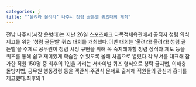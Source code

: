 ```yaml
---
categories: j
title: "‘울려라 올려라’ 나주시 청렴 골든벨 퀴즈대회 개최"
---
```

전남 나주시(시장 윤병태)는 지난 26일 스포츠파크 다목적체육관에서 공직자 청렴 의식 제고를 위한 ‘청렴 골든벨’ 퀴즈 대회를 개최했다.이번 대회는 ‘울려라! 올려라! 청렴 골든벨’을 주제로 공무원이 청렴 시정 구현을 위해 꼭 숙지해야할 청렴 상식과 제도 등을 퀴즈를 통해 쉽고 재미있게 학습할 수 있도록 올해 처음으로 열렸다.각 부서를 대표해 참가한 직원 150명 중 최후의 1인을 가리는 서바이벌 퀴즈 형식으로 청탁 금지법, 이해충돌방지법, 공무원 행동강령 등을 객관식·주관식 문제로 출제해 직원들의 관심과 흥미를 제고했다.최후의 1